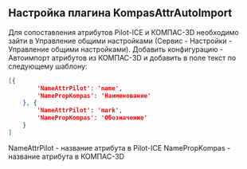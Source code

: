 ## Настройка плагина KompasAttrAutoImport

Для сопоставления атрибутов Pilot-ICE и КОМПАС-3D необходимо зайти в Управление общими настройками (Сервис - Настройки - Управление общими настройками). Добавить конфигурацию - Автоимпорт атрибутов из КОМПАС-3D и добавить в поле текст по следующему шаблону:

```json
[{
		'NameAttrPilot': 'name',
		'NamePropKompas': 'Наименование'
	}, {
		'NameAttrPilot': 'mark',
		'NamePropKompas': 'Обозначение'
	}
]

```

NameAttrPilot - название атрибута в Pilot-ICE
NamePropKompas - название атрибута в КОМПАС-3D